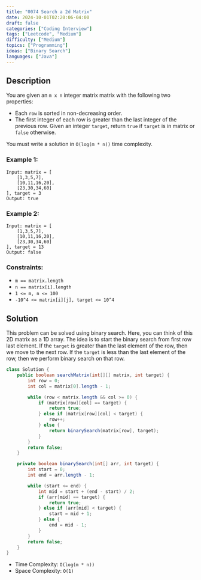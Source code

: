 ```yaml
---
title: "0074 Search a 2d Matrix"
date: 2024-10-01T02:20:06-04:00
draft: false
categories: ["Coding Interview"]
tags: ["Leetcode", "Medium"]
difficulty: ["Medium"]
topics: ["Programming"]
ideas: ["Binary Search"]
languages: ["Java"]
---
```


## Description

You are given an `m x n` integer matrix matrix with the following two properties:

- Each `row` is sorted in non-decreasing order.
- The first integer of each row is greater than the last integer of the previous row.
Given an integer `target`, return `true` if `target` is in matrix or `false` otherwise.

You must write a solution in `O(log(m * n))` time complexity.


### Example 1:

```plaintext
Input: matrix = [
    [1,3,5,7],
    [10,11,16,20],
    [23,30,34,60]
], target = 3
Output: true
```

### Example 2:

```plaintext
Input: matrix = [
    [1,3,5,7],
    [10,11,16,20],
    [23,30,34,60]
], target = 13
Output: false
```

### Constraints:

- `m == matrix.length`
- `n == matrix[i].length`
- `1 <= m, n <= 100`
- `-10^4 <= matrix[i][j], target <= 10^4`

## Solution

This problem can be solved using binary search. Here, you can think of this 2D matrix as a 1D array. The idea is to start the binary search from first row last element. If the `target` is greater than the last element of the row, then we move to the next row. If the `target` is less than the last element of the row, then we perform binary search on that row.

```java
class Solution {
    public boolean searchMatrix(int[][] matrix, int target) {
        int row = 0;
        int col = matrix[0].length - 1;

        while (row < matrix.length && col >= 0) {
            if (matrix[row][col] == target) {
                return true;
            } else if (matrix[row][col] < target) {
                row++;
            } else {
                return binarySearch(matrix[row], target);
            }
        }
        return false;
    }

    private boolean binarySearch(int[] arr, int target) {
        int start = 0;
        int end = arr.length - 1;

        while (start <= end) {
            int mid = start + (end - start) / 2;
            if (arr[mid] == target) {
                return true;
            } else if (arr[mid] < target) {
                start = mid + 1;
            } else {
                end = mid - 1;
            }
        }
        return false;
    }
}
```

- Time Complexity: `O(log(m * n))`
- Space Complexity: `O(1)`